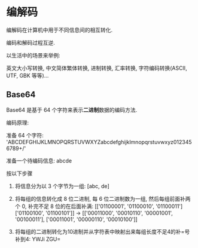 # 编解码

编解码在计算机中用于不同信息间的相互转化.

编码和解码过程互逆.

以生活中的场景来举例:

英文大小写转换, 中文简体繁体转换, 进制转换, 汇率转换, 字符编码转换(ASCII, UTF, GBK 等等)...

## Base64

Base64 是基于 64 个字符来表示**二进制**数据的编码方法.

编码原理:

准备 64 个字符: 'ABCDEFGHIJKLMNOPQRSTUVWXYZabcdefghijklmnopqrstuvwxyz0123456789+/'

准备一个待编码信息: abcde

按以下步骤

1. 将信息分为以 3 个字节为一组: [abc, de]

2. 将每组的信息转化成 8 位二进制, 每 6 位二进制数为一组, 然后每组前面补两个 0, 补完不足 8 位的在后面补满:
   [['01100001', '01100010', '01100011']
['01100100', '01100101']] -> [['00011000', '00010110', '00001001', '00100011'], ['00011001', '00000110', '00010100']]

3. 将每组的二进制转化为10进制并从字符表中映射出来每组长度不足4的补=号补到4: YWJi ZGU=
